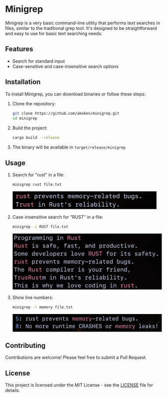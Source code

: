 # Minigrep

Minigrep is a very basic command-line utility that performs text searches in files, similar to the traditional grep tool. It's designed to be straightforward and easy to use for basic text searching needs.

## Features

- Search for standard input
- Case-sensitive and case-insensitive search options

## Installation

To install Minigrep, you can download binaries or follow these steps:

1. Clone the repository:
   ```bash
   git clone https://github.com/akoken/minigrep.git
   cd minigrep
   ```

2. Build the project:
   ```bash
   cargo build --release
   ```

3. The binary will be available in `target/release/minigrep`

## Usage

1. Search for "rust" in a file:

   ```bash
   minigrep rust file.txt
   ```
   ![image](./assets/1.png)
2. Case-insensitive search for "RUST" in a file:

   ```bash
   minigrep -i RUST file.txt
   ```
   ![image](./assets/2.png)
3. Show line numbers:

   ```bash
   minigrep -l memory file.txt
   ```
   ![image](./assets/3.png)

## Contributing

Contributions are welcome! Please feel free to submit a Pull Request.

## License

This project is licensed under the MIT License - see the [LICENSE](LICENSE) file for details.
